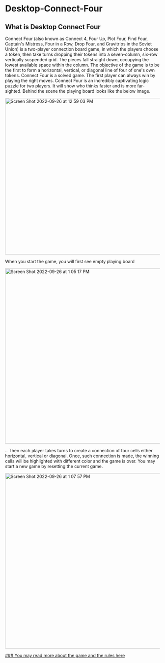 # Desktop-Connect-Four

## What is Desktop Connect Four

Connect Four (also known as Connect 4, Four Up, Plot Four, Find Four, Captain's Mistress, Four in a Row, Drop Four, and Gravitrips in the Soviet Union) is a two-player connection board game, in which the players choose a token, then take turns dropping their tokens into a seven-column, six-row vertically suspended grid. The pieces fall straight down, occupying the lowest available space within the column. The objective of the game is to be the first to form a horizontal, vertical, or diagonal line of four of one's own tokens. Connect Four is a solved game. The first player can always win by playing the right moves.
Connect Four is an incredibly captivating logic puzzle for two players. It will show who thinks faster and is more far-sighted.
Behind the scene the playing board looks like the below image.

<img width="507" alt="Screen Shot 2022-09-26 at 12 59 03 PM" src="https://user-images.githubusercontent.com/94970266/192236147-2034e244-d73a-415e-8e38-77f2a5bacceb.png">

When you start the game, you will first see empty playing board 

<img width="568" alt="Screen Shot 2022-09-26 at 1 05 17 PM" src="https://user-images.githubusercontent.com/94970266/192237339-032dac9c-78c1-4d32-a8db-6d9d463b5b5e.png">

.. Then each player takes turns to create a connection of four cells either horizontal, vertical or diagonal. Once, such connection is made, the winning cells will be highlighted with different color and the game is over. You may start a new game by resetting the current game. 

<img width="568" alt="Screen Shot 2022-09-26 at 1 07 57 PM" src="https://user-images.githubusercontent.com/94970266/192237938-6a0cd756-c81c-4bf7-8873-9de13899b5bf.png">

[### You may read more about the game and the rules here]([url](https://en.wikipedia.org/wiki/Connect_Four))
